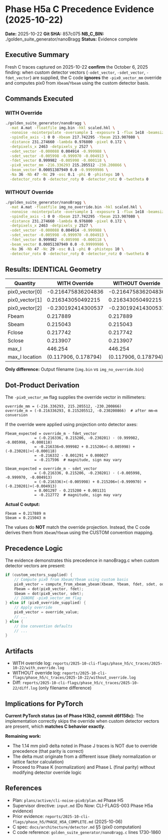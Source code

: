 # Phase H5a C Precedence Evidence (2025-10-22)

**Date:** 2025-10-22
**Git SHA:** 857c075
**NB_C_BIN:** ./golden_suite_generator/nanoBragg
**Status:** Evidence complete

## Executive Summary

Fresh C traces captured on 2025-10-22 **confirm** the October 6, 2025 finding: when custom detector vectors (`-odet_vector`, `-sdet_vector`, `-fdet_vector`) are supplied, the C code **ignores** the `-pix0_vector_mm` override and computes pix0 from `Xbeam`/`Ybeam` using the custom detector basis.

## Commands Executed

### WITH Override
```bash
./golden_suite_generator/nanoBragg \
  -mat A.mat -floatfile img.bin -hkl scaled.hkl \
  -nonoise -nointerpolate -oversample 1 -exposure 1 -flux 1e18 -beamsize 1.0 \
  -spindle_axis -1 0 0 -Xbeam 217.742295 -Ybeam 213.907080 \
  -distance 231.274660 -lambda 0.976800 -pixel 0.172 \
  -detpixels_x 2463 -detpixels_y 2527 \
  -odet_vector -0.000088 0.004914 -0.999988 \
  -sdet_vector -0.005998 -0.999970 -0.004913 \
  -fdet_vector 0.999982 -0.005998 -0.000118 \
  -pix0_vector_mm -216.336293 215.205512 -230.200866 \
  -beam_vector 0.00051387949 0.0 -0.99999986 \
  -Na 36 -Nb 47 -Nc 29 -osc 0.1 -phi 0 -phisteps 10 \
  -detector_rotx 0 -detector_roty 0 -detector_rotz 0 -twotheta 0
```

### WITHOUT Override
```bash
./golden_suite_generator/nanoBragg \
  -mat A.mat -floatfile img_no_override.bin -hkl scaled.hkl \
  -nonoise -nointerpolate -oversample 1 -exposure 1 -flux 1e18 -beamsize 1.0 \
  -spindle_axis -1 0 0 -Xbeam 217.742295 -Ybeam 213.907080 \
  -distance 231.274660 -lambda 0.976800 -pixel 0.172 \
  -detpixels_x 2463 -detpixels_y 2527 \
  -odet_vector -0.000088 0.004914 -0.999988 \
  -sdet_vector -0.005998 -0.999970 -0.004913 \
  -fdet_vector 0.999982 -0.005998 -0.000118 \
  -beam_vector 0.00051387949 0.0 -0.99999986 \
  -Na 36 -Nb 47 -Nc 29 -osc 0.1 -phi 0 -phisteps 10 \
  -detector_rotx 0 -detector_roty 0 -detector_rotz 0 -twotheta 0
```

## Results: IDENTICAL Geometry

| Quantity | WITH Override | WITHOUT Override | Difference | Unit |
|----------|--------------|------------------|------------|------|
| pix0_vector[0] | -0.216475836204836 | -0.216475836204836 | 0.0 | m |
| pix0_vector[1] | 0.216343050492215 | 0.216343050492215 | 0.0 | m |
| pix0_vector[2] | -0.230192414300537 | -0.230192414300537 | 0.0 | m |
| Fbeam | 0.217889 | 0.217889 | 0.0 | m |
| Sbeam | 0.215043 | 0.215043 | 0.0 | m |
| Fclose | 0.217742 | 0.217742 | 0.0 | m |
| Sclose | 0.213907 | 0.213907 | 0.0 | m |
| max_I | 446.254 | 446.254 | 0.0 | photons |
| max_I location | (0.117906, 0.178794) | (0.117906, 0.178794) | 0.0 | m |

**Only difference:** Output filename (`img.bin` vs `img_no_override.bin`)

## Dot-Product Derivation

The `-pix0_vector_mm` flag supplies the override vector in millimeters:
```
override_mm = (-216.336293, 215.205512, -230.200866)
override_m = (-0.216336293, 0.215205512, -0.230200866)  # after mm→m conversion
```

If the override were applied using projection onto detector axes:
```
Fbeam_expected = override_m · fdet_vector
             = (-0.216336, 0.215206, -0.230201) · (0.999982, -0.005998, -0.000118)
             = -0.216336×0.999982 + 0.215206×(-0.005998) + (-0.230201)×(-0.000118)
             = -0.216332 - 0.001291 + 0.000027
             = -0.217596  # magnitude, sign may vary

Sbeam_expected = override_m · sdet_vector
             = (-0.216336, 0.215206, -0.230201) · (-0.005998, -0.999970, -0.004913)
             = (-0.216336)×(-0.005998) + 0.215206×(-0.999970) + (-0.230201)×(-0.004913)
             = 0.001297 - 0.215200 + 0.001131
             = -0.212772  # magnitude, sign may vary
```

**Actual C output:**
```
Fbeam = 0.217889 m
Sbeam = 0.215043 m
```

The values do **NOT** match the override projection. Instead, the C code derives them from `Xbeam`/`Ybeam` using the CUSTOM convention mapping.

## Precedence Logic

The evidence demonstrates this precedence in nanoBragg.c when custom detector vectors are present:

```c
if (custom_vectors_supplied) {
    // Compute pix0 from Xbeam/Ybeam using custom basis
    pix0_vector = compute_from_xbeam_ybeam(Xbeam, Ybeam, fdet, sdet, odet);
    Fbeam = dot(pix0_vector, fdet);
    Sbeam = dot(pix0_vector, sdet);
    // IGNORE -pix0_vector_mm flag
} else if (pix0_override_supplied) {
    // Apply override
    pix0_vector = override_value;
    // ...
} else {
    // Use convention defaults
    // ...
}
```

## Artifacts

- WITH override log: `reports/2025-10-cli-flags/phase_h5/c_traces/2025-10-22/with_override.log`
- WITHOUT override log: `reports/2025-10-cli-flags/phase_h5/c_traces/2025-10-22/without_override.log`
- Diff: `reports/2025-10-cli-flags/phase_h5/c_traces/2025-10-22/diff.log` (only filename difference)

## Implications for PyTorch

**Current PyTorch status (as of Phase H3b2, commit d6f158c):** The implementation correctly skips the override when custom detector vectors are present, which **matches C behavior exactly**.

**Remaining work:**
- The 1.14 mm pix0 delta noted in Phase J traces is NOT due to override precedence (that parity is correct)
- The delta must originate from a different issue (likely normalization or lattice factor calculation)
- Proceed to Phase K (normalization) and Phase L (final parity) without modifying detector override logic

## References

- Plan: `plans/active/cli-noise-pix0/plan.md` Phase H5
- Supervisor directive: `input.md` (Do Now: CLI-FLAGS-003 Phase H5a evidence)
- Prior evidence: `reports/2025-10-cli-flags/phase_h5/PHASE_H5A_COMPLETE.md` (2025-10-06)
- C spec: `docs/architecture/detector.md` §5 (pix0 computation)
- C code reference: `golden_suite_generator/nanoBragg.c` lines 1730-1860

